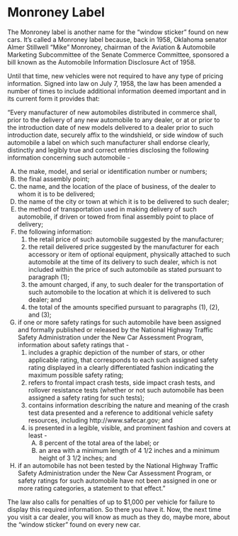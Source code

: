 ---
---

# Monroney Label

The Monroney label is another name for the “window sticker” found on new cars. It’s called a Monroney label because, back in 1958, Oklahoma senator Almer Stillwell “Mike” Monroney, chairman of the Aviation & Automobile Marketing Subcommittee of the Senate Commerce Committee, sponsored a bill known as the Automobile Information Disclosure Act of 1958. 

Until that time, new vehicles were not required to have any type of pricing information. Signed into law on July 7, 1958, the law has been amended a number of times to include additional information deemed important and in its current form it provides that:

“Every manufacturer of new automobiles distributed in commerce shall, prior to the delivery of any new automobile to any dealer, or at or prior to the introduction date of new models delivered to a dealer prior to such introduction date, securely affix to the windshield, or side window of such automobile a label on which such manufacturer shall endorse clearly, distinctly and legibly true and correct entries disclosing the following information concerning such automobile - 

<ol type="A">
    <li>the make, model, and serial or identification number or numbers;</li>
    <li>the final assembly point;</li> 
    <li>the name, and the location of the place of business, of the dealer to whom it is to be delivered;</li> 
    <li>the name of the city or town at which it is to be delivered to such dealer;</li>
    <li>the method of transportation used in making delivery of such automobile, if driven or towed from final assembly point to place of delivery;</li>
    <li>
        the following information:
        <ol type="1">
            <li>the retail price of such automobile suggested by the manufacturer;</li>
            <li>the retail delivered price suggested by the manufacturer for each accessory or item of optional equipment, physically attached to such automobile at the time of its delivery to such dealer, which is not included within the price of such automobile as stated pursuant to paragraph (1);</li>
            <li>the amount charged, if any, to such dealer for the transportation of such automobile to the location at which it is delivered to such dealer; and</li>
            <li>the total of the amounts specified pursuant to paragraphs (1), (2), and (3);</li>
        </ol>
    </li>
    <li>
        if one or more safety ratings for such automobile have been assigned and formally published or released by the National Highway Traffic Safety Administration under the New Car Assessment Program, information about safety ratings that -
        <ol>
            <li>
                includes a graphic depiction of the number of stars, or other applicable rating, that corresponds to each such assigned safety rating displayed in a clearly differentiated fashion indicating the maximum possible safety rating;
            </li>
            <li>
                refers to frontal impact crash tests, side impact crash tests, and rollover resistance tests (whether or not such automobile has been assigned a safety rating for such tests);
            </li>
            <li>
                contains information describing the nature and meaning of the crash test data presented and a reference to additional vehicle safety resources, including http://www.safecar.gov; and
            </li>
            <li>
                is presented in a legible, visible, and prominent fashion and covers at least -
                <ol type="A">
                    <li>8 percent of the total area of the label; or</li>
                    <li>an area with a minimum length of 4 1/2  inches and a minimum height of 3 1/2  inches; and</li>
                </ol>
            </li>
        </ol>
    </li>
    <li>
        if an automobile has not been tested by the National Highway Traffic Safety Administration under the New Car Assessment Program, or safety ratings for such automobile have not been assigned in one or more rating categories, a statement to that effect.”
    </li>
</ol>

The law also calls for penalties of up to $1,000 per vehicle for failure to display this required information. So there you have it. Now, the next time you visit a car dealer, you will know as much as they do, maybe more, about the “window sticker” found on every new car.
